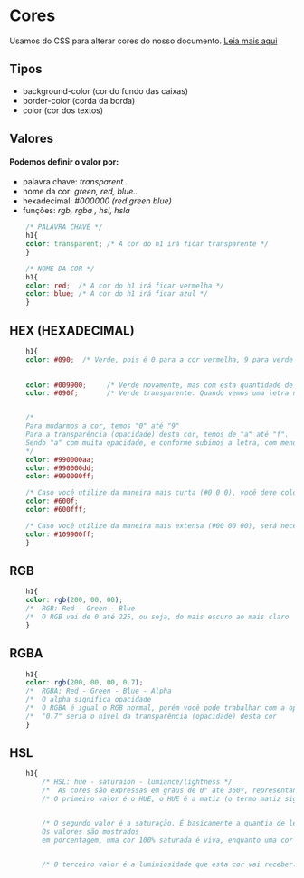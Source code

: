 # Cores
Usamos do CSS para alterar cores do nosso documento.
<a href="https://codepen.io/FireguiQueen/pen/KKBXwgW">Leia mais aqui </a>

## Tipos 
* background-color (cor do fundo das caixas)
* border-color (corda da borda)
* color (cor dos textos)

## Valores
#### Podemos definir o valor por: 
- palavra chave: _transparent.._
- nome da cor: _green, red, blue.._ 
- hexadecimal: _#000000  (red green blue)_
- funções: _rgb, rgba , hsl, hsla_


```css
    /* PALAVRA CHAVE */
    h1{
    color: transparent; /* A cor do h1 irá ficar transparente */
    }

    /* NOME DA COR */
    h1{
    color: red;  /* A cor do h1 irá ficar vermelha */
    color: blue; /* A cor do h1 irá ficar azul */
    }
```

## HEX (HEXADECIMAL) 
```css
    h1{
    color: #090;  /* Verde, pois é 0 para a cor vermelha, 9 para verde e 0 para o azul.  */ 
    
     
    color: #009900;     /* Verde novamente, mas com esta quantidade de números temos um controle maior em relação a esta cor */   
    color: #090f;       /* Verde transparente. Quando vemos uma letra no HEX, estamos trabalhando com a com sua opacidade    */


    /* 
    Para mudarmos a cor, temos "0" até "9"  
    Para a transparência (opacidade) desta cor, temos de "a" até "f".
    Sendo "a" com muita opacidade, e conforme subimos a letra, com menos opacidade, ou seja, menos transparente. 
    */ 
    color: #990000aa; 
    color: #990000dd; 
    color: #990000ff; 

    /* Caso você utilize da maneira mais curta (#0 0 0), você deve colocar somente uma letra alfabética ou três. */
    color: #600f;
    color: #600fff;

    /* Caso você utilize da maneira mais extensa (#00 00 00), será necessário colocar a letra alfabética duas vezes. */
    color: #109900ff;  
    }
```


## RGB 
```css
    h1{
    color: rgb(200, 00, 00); 
    /*  RGB: Red - Green - Blue                                         */    
    /*  O RGB vai de 0 até 225, ou seja, do mais escuro ao mais claro   */ 
    }            
```

## RGBA
```css
    h1{
    color: rgb(200, 00, 00, 0.7);
    /*  RGBA: Red - Green - Blue - Alpha                                                */
    /*  O alpha significa opacidade                                                     */
    /*  O RGBA é igual o RGB normal, porém você pode trabalhar com a opacidade da cor   */ 
    /*  "0.7" seria o nível da transparência (opacidade) desta cor                      */    
    }            
```


## HSL  
```css
    h1{
        /* HSL: hue - saturaion - lumiance/lightness */
        /*  As cores são expressas em graus de 0° até 360º, representando uma volta completa na borda do círculo cromático */  
        /* O primeiro valor é o HUE, o HUE é a matiz (o termo matiz significa que eu consigo especificar a cor, como verde, amarelo, azul e etc). */


        /* O segundo valor é a saturação. É basicamente a quantia de leite você pôe no seu achocolatado.
        Os valores são mostrados 
        em porcentagem, uma cor 100% saturada é viva, enquanto uma cor menos insaturada é uma cor mais morta. */


        /* O terceiro valor é a luminiosidade que esta cor vai receber. Quanto mais luz, mais clara esta cor será. 100% de luz será branco, independente da matiz e da saturação. Assim como 0% de luz sempre será preto, pois não há luz para a cor. */
```